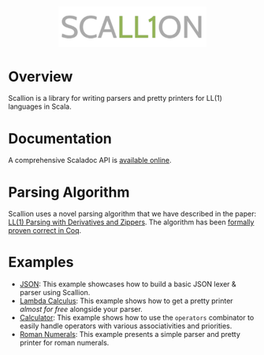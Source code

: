<p align="center">
<img src="images/scallion.png" width="300px" alt="SCALL1ON" />
</p>

# Overview

Scallion is a library for writing parsers and pretty printers for LL(1) languages in Scala.

# Documentation

A comprehensive Scaladoc API is [available online](https://epfl-lara.github.io/scallion/).

# Parsing Algorithm

Scallion uses a novel parsing algorithm that we have described in the paper: [LL(1) Parsing with Derivatives and Zippers](https://arxiv.org/abs/1911.12737).
The algorithm has been [formally proven correct in Coq](https://github.com/epfl-lara/scallion-proofs/).

# Examples

* [JSON](example/json/JSON.scala): This example showcases how to build a basic JSON lexer & parser using Scallion.
* [Lambda Calculus](example/lambda/Lambda.scala): This example shows how to get a pretty printer *almost for free* alongside your parser. 
* [Calculator](example/calculator/Calculator.scala): This example shows how to use the `operators` combinator to easily handle operators with various associativities and priorities.
* [Roman Numerals](example/roman/Roman.scala): This example presents a simple parser and pretty printer for roman numerals.
